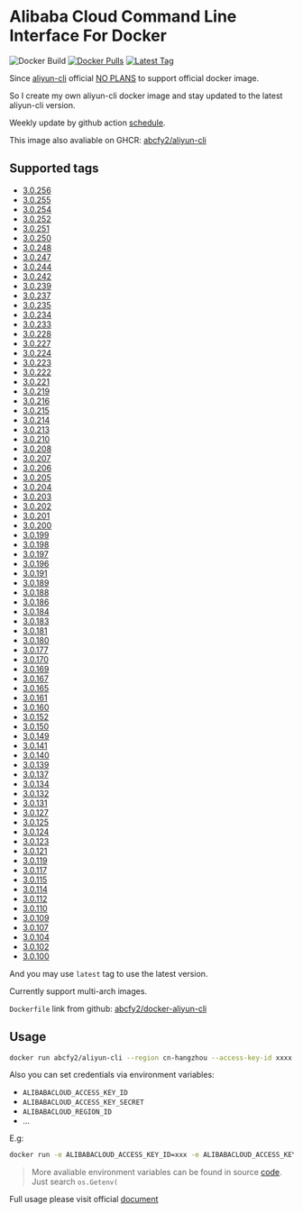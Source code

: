 # Alibaba Cloud Command Line Interface For Docker

![Docker Build](https://github.com/abcfy2/docker-aliyun-cli/actions/workflows/docker_build.yml/badge.svg)
[![Docker Pulls](https://img.shields.io/docker/pulls/abcfy2/aliyun-cli)](https://hub.docker.com/r/abcfy2/aliyun-cli)
[![Latest Tag](https://img.shields.io/docker/v/abcfy2/aliyun-cli?sort=semver)](https://hub.docker.com/r/abcfy2/aliyun-cli/tags)

Since [aliyun-cli](https://github.com/aliyun/aliyun-cli) official [NO PLANS](https://github.com/aliyun/aliyun-cli/issues/257) to support official docker image.

So I create my own aliyun-cli docker image and stay updated to the latest aliyun-cli version.

Weekly update by github action [schedule](https://docs.github.com/en/actions/learn-github-actions/events-that-trigger-workflows#scheduled-events).

This image also avaliable on GHCR: [abcfy2/aliyun-cli](https://github.com/abcfy2/docker-aliyun-cli/pkgs/container/aliyun-cli)

## Supported tags
- [3.0.256](https://github.com/aliyun/aliyun-cli/releases/tag/v3.0.256)
- [3.0.255](https://github.com/aliyun/aliyun-cli/releases/tag/v3.0.255)
- [3.0.254](https://github.com/aliyun/aliyun-cli/releases/tag/v3.0.254)
- [3.0.252](https://github.com/aliyun/aliyun-cli/releases/tag/v3.0.252)
- [3.0.251](https://github.com/aliyun/aliyun-cli/releases/tag/v3.0.251)
- [3.0.250](https://github.com/aliyun/aliyun-cli/releases/tag/v3.0.250)
- [3.0.248](https://github.com/aliyun/aliyun-cli/releases/tag/v3.0.248)
- [3.0.247](https://github.com/aliyun/aliyun-cli/releases/tag/v3.0.247)
- [3.0.244](https://github.com/aliyun/aliyun-cli/releases/tag/v3.0.244)
- [3.0.242](https://github.com/aliyun/aliyun-cli/releases/tag/v3.0.242)
- [3.0.239](https://github.com/aliyun/aliyun-cli/releases/tag/v3.0.239)
- [3.0.237](https://github.com/aliyun/aliyun-cli/releases/tag/v3.0.237)
- [3.0.235](https://github.com/aliyun/aliyun-cli/releases/tag/v3.0.235)
- [3.0.234](https://github.com/aliyun/aliyun-cli/releases/tag/v3.0.234)
- [3.0.233](https://github.com/aliyun/aliyun-cli/releases/tag/v3.0.233)
- [3.0.228](https://github.com/aliyun/aliyun-cli/releases/tag/v3.0.228)
- [3.0.227](https://github.com/aliyun/aliyun-cli/releases/tag/v3.0.227)
- [3.0.224](https://github.com/aliyun/aliyun-cli/releases/tag/v3.0.224)
- [3.0.223](https://github.com/aliyun/aliyun-cli/releases/tag/v3.0.223)
- [3.0.222](https://github.com/aliyun/aliyun-cli/releases/tag/v3.0.222)
- [3.0.221](https://github.com/aliyun/aliyun-cli/releases/tag/v3.0.221)
- [3.0.219](https://github.com/aliyun/aliyun-cli/releases/tag/v3.0.219)
- [3.0.216](https://github.com/aliyun/aliyun-cli/releases/tag/v3.0.216)
- [3.0.215](https://github.com/aliyun/aliyun-cli/releases/tag/v3.0.215)
- [3.0.214](https://github.com/aliyun/aliyun-cli/releases/tag/v3.0.214)
- [3.0.213](https://github.com/aliyun/aliyun-cli/releases/tag/v3.0.213)
- [3.0.210](https://github.com/aliyun/aliyun-cli/releases/tag/v3.0.210)
- [3.0.208](https://github.com/aliyun/aliyun-cli/releases/tag/v3.0.208)
- [3.0.207](https://github.com/aliyun/aliyun-cli/releases/tag/v3.0.207)
- [3.0.206](https://github.com/aliyun/aliyun-cli/releases/tag/v3.0.206)
- [3.0.205](https://github.com/aliyun/aliyun-cli/releases/tag/v3.0.205)
- [3.0.204](https://github.com/aliyun/aliyun-cli/releases/tag/v3.0.204)
- [3.0.203](https://github.com/aliyun/aliyun-cli/releases/tag/v3.0.203)
- [3.0.202](https://github.com/aliyun/aliyun-cli/releases/tag/v3.0.202)
- [3.0.201](https://github.com/aliyun/aliyun-cli/releases/tag/v3.0.201)
- [3.0.200](https://github.com/aliyun/aliyun-cli/releases/tag/v3.0.200)
- [3.0.199](https://github.com/aliyun/aliyun-cli/releases/tag/v3.0.199)
- [3.0.198](https://github.com/aliyun/aliyun-cli/releases/tag/v3.0.198)
- [3.0.197](https://github.com/aliyun/aliyun-cli/releases/tag/v3.0.197)
- [3.0.196](https://github.com/aliyun/aliyun-cli/releases/tag/v3.0.196)
- [3.0.191](https://github.com/aliyun/aliyun-cli/releases/tag/v3.0.191)
- [3.0.189](https://github.com/aliyun/aliyun-cli/releases/tag/v3.0.189)
- [3.0.188](https://github.com/aliyun/aliyun-cli/releases/tag/v3.0.188)
- [3.0.186](https://github.com/aliyun/aliyun-cli/releases/tag/v3.0.186)
- [3.0.184](https://github.com/aliyun/aliyun-cli/releases/tag/v3.0.184)
- [3.0.183](https://github.com/aliyun/aliyun-cli/releases/tag/v3.0.183)
- [3.0.181](https://github.com/aliyun/aliyun-cli/releases/tag/v3.0.181)
- [3.0.180](https://github.com/aliyun/aliyun-cli/releases/tag/v3.0.180)
- [3.0.177](https://github.com/aliyun/aliyun-cli/releases/tag/v3.0.177)
- [3.0.170](https://github.com/aliyun/aliyun-cli/releases/tag/v3.0.170)
- [3.0.169](https://github.com/aliyun/aliyun-cli/releases/tag/v3.0.169)
- [3.0.167](https://github.com/aliyun/aliyun-cli/releases/tag/v3.0.167)
- [3.0.165](https://github.com/aliyun/aliyun-cli/releases/tag/v3.0.165)
- [3.0.161](https://github.com/aliyun/aliyun-cli/releases/tag/v3.0.161)
- [3.0.160](https://github.com/aliyun/aliyun-cli/releases/tag/v3.0.160)
- [3.0.152](https://github.com/aliyun/aliyun-cli/releases/tag/v3.0.152)
- [3.0.150](https://github.com/aliyun/aliyun-cli/releases/tag/v3.0.150)
- [3.0.149](https://github.com/aliyun/aliyun-cli/releases/tag/v3.0.149)
- [3.0.141](https://github.com/aliyun/aliyun-cli/releases/tag/v3.0.141)
- [3.0.140](https://github.com/aliyun/aliyun-cli/releases/tag/v3.0.140)
- [3.0.139](https://github.com/aliyun/aliyun-cli/releases/tag/v3.0.139)
- [3.0.137](https://github.com/aliyun/aliyun-cli/releases/tag/v3.0.137)
- [3.0.134](https://github.com/aliyun/aliyun-cli/releases/tag/v3.0.134)
- [3.0.132](https://github.com/aliyun/aliyun-cli/releases/tag/v3.0.132)
- [3.0.131](https://github.com/aliyun/aliyun-cli/releases/tag/v3.0.131)
- [3.0.127](https://github.com/aliyun/aliyun-cli/releases/tag/v3.0.127)
- [3.0.125](https://github.com/aliyun/aliyun-cli/releases/tag/v3.0.125)
- [3.0.124](https://github.com/aliyun/aliyun-cli/releases/tag/v3.0.124)
- [3.0.123](https://github.com/aliyun/aliyun-cli/releases/tag/v3.0.123)
- [3.0.121](https://github.com/aliyun/aliyun-cli/releases/tag/v3.0.121)
- [3.0.119](https://github.com/aliyun/aliyun-cli/releases/tag/v3.0.119)
- [3.0.117](https://github.com/aliyun/aliyun-cli/releases/tag/v3.0.117)
- [3.0.115](https://github.com/aliyun/aliyun-cli/releases/tag/v3.0.115)
- [3.0.114](https://github.com/aliyun/aliyun-cli/releases/tag/v3.0.114)
- [3.0.112](https://github.com/aliyun/aliyun-cli/releases/tag/v3.0.112)
- [3.0.110](https://github.com/aliyun/aliyun-cli/releases/tag/v3.0.110)
- [3.0.109](https://github.com/aliyun/aliyun-cli/releases/tag/v3.0.109)
- [3.0.107](https://github.com/aliyun/aliyun-cli/releases/tag/v3.0.107)
- [3.0.104](https://github.com/aliyun/aliyun-cli/releases/tag/v3.0.104)
- [3.0.102](https://github.com/aliyun/aliyun-cli/releases/tag/v3.0.102)
- [3.0.100](https://github.com/aliyun/aliyun-cli/releases/tag/v3.0.100)

And you may use `latest` tag to use the latest version.

Currently support multi-arch images.

`Dockerfile` link from github: [abcfy2/docker-aliyun-cli](https://github.com/abcfy2/docker-aliyun-cli/blob/main/Dockerfile)

## Usage

```sh
docker run abcfy2/aliyun-cli --region cn-hangzhou --access-key-id xxxx --access-key-secret xxxx ...
```

Also you can set credentials via environment variables:

- `ALIBABACLOUD_ACCESS_KEY_ID`
- `ALIBABACLOUD_ACCESS_KEY_SECRET`
- `ALIBABACLOUD_REGION_ID`
- ...

E.g:

```sh
docker run -e ALIBABACLOUD_ACCESS_KEY_ID=xxx -e ALIBABACLOUD_ACCESS_KEY_SECRET=xxx -e ALIBABACLOUD_REGION_ID=cn-hangzhou abcfy2/aliyun-cli xxx
```

> More avaliable environment variables can be found in source [code](https://github.com/aliyun/aliyun-cli/blob/master/config/profile.go). Just search `os.Getenv(`

Full usage please visit official [document](https://help.aliyun.com/product/29991.html)
